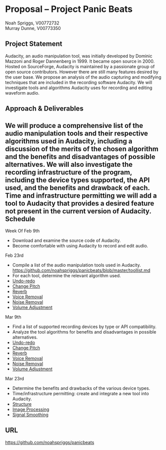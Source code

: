 Proposal – Project Panic Beats
==============================
Noah Spriggs, V00772732  
Murray Dunne, V00773350


Project Statement
-----------------
Audacity, an audio manipulation tool, was initially developed by Dominic Mazzoni and Roger Dannenberg in 1999. It became open source in 2000. Hosted on SourceForge, Audacity is maintained by a passionate group of open source contributors. However there are still many features desired by the user base.
	We propose an analysis of the audio capturing and modifying techniques that are included in the recording software Audacity. We will investigate tools and algorithms Audacity uses for recording and editing waveform audio.  
	
Approach & Deliverables
-----------------------
We will produce a comprehensive list of the audio manipulation tools and their respective algorithms used in Audacity, including a discussion of the merits of the chosen algorithm and the benefits and disadvantages of possible alternatives.
	We will also investigate the recording infrastructure of the program, including the device types supported, the API used, and the benefits and drawback of each. Time and infrastructure permitting we will add a tool to Audacity that provides a desired feature not present in the current version of Audacity.  
Schedule
--------
Week Of
Feb 9th	
-	Download and examine the source code of Audacity. 
-	Become comfortable with using Audacity to record and edit audio.  

Feb 23rd	
-	Compile a list of the audio manipulation tools used in Audacity.  
	https://github.com/noahspriggs/panicbeats/blob/master/toollist.md
-	For each tool, determine the relevant algorithm used.  
  -	[Undo-redo](https://github.com/noahspriggs/panicbeats/blob/master/undoredo.md)
  -	[Change Pitch](https://github.com/noahspriggs/panicbeats/blob/master/changepitch.md)
  -	[Reverb](https://github.com/noahspriggs/panicbeats/blob/master/reverb.md)
  -	[Voice Removal](https://github.com/noahspriggs/panicbeats/blob/master/voiceremoval.md)
  -	[Noise Removal](https://github.com/noahspriggs/panicbeats/blob/master/noiseremoval.md)
  -	[Volume Adjustment](https://github.com/noahspriggs/panicbeats/blob/master/volumeadjustmenteffects.md)


Mar 9th	
- Find a list of supported recording devices by type or API compatibility.
-	Analyze the tool algorithms for benefits and disadvantages in possible alternatives.  
  -	[Undo-redo](https://github.com/noahspriggs/panicbeats/blob/master/undoredo.md)
  -	[Change Pitch](https://github.com/noahspriggs/panicbeats/blob/master/changepitch.md)
  -	[Reverb](https://github.com/noahspriggs/panicbeats/blob/master/reverb.md)
  -	[Voice Removal](https://github.com/noahspriggs/panicbeats/blob/master/voiceremoval.md)
  -	[Noise Removal](https://github.com/noahspriggs/panicbeats/blob/master/noiseremoval.md)
  -	[Volume Adjustment](https://github.com/noahspriggs/panicbeats/blob/master/volumeadjustmenteffects.md)

Mar 23rd
- Determine the benefits and drawbacks of the various device types.
-	Time/infrastructure permitting: create and integrate a new tool into Audacity.  
  -	[Structure](https://github.com/noahspriggs/panicbeats/blob/master/pluginstructure.md)
  -	[Image Processing](https://github.com/noahspriggs/panicbeats/blob/master/imageprocessing.md)
  -	[Signal Smoothing](https://github.com/noahspriggs/panicbeats/blob/master/signalsmoothing.md)

URL
---
https://github.com/noahspriggs/panicbeats 
